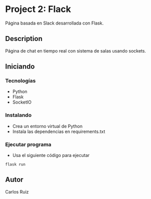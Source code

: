 # Project 2: Flack

Página basada en Slack desarrollada con Flask.

## Description

Página de chat en tiempo real con sistema de salas usando sockets.

## Iniciando

### Tecnologías

* Python
* Flask
* SocketIO


### Instalando

* Crea un entorno virtual de Python
* Instala las dependencias en requirements.txt

### Ejecutar programa

* Usa el siguiente código para ejecutar

```
flask run
```

## Autor

Carlos Ruiz